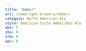 ```yaml
---
title: "Amber"
url: /seabright-brewery/amber/
category: North American Ale
style: American-Style Amber/Red Ale
abv: 5
ibu: 0
srm: 0
upc: 0
---
```


